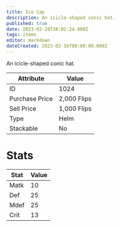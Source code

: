 ```yaml
---
title: Ice Cap
description: An icicle-shaped conic hat.
published: true
date: 2023-02-28T16:02:24.000Z
tags: items
editor: markdown
dateCreated: 2023-02-16T00:00:00.000Z
---
```


An icicle-shaped conic hat.

|Attribute|Value|
|-|-|
|ID|1024|
|Purchase Price|2,000 Flips|
|Sell Price|1,000 Flips|
|Type|Helm|
|Stackable|No|

# Stats
|Stat|Value|
|-|-|
|Matk|10|
|Def|25|
|Mdef|25|
|Crit|13|
